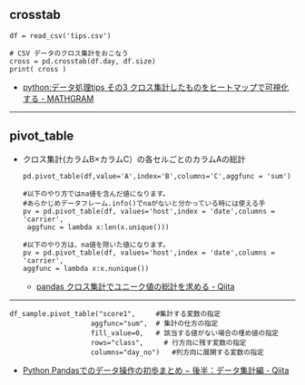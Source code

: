 ## crosstab
```
df = read_csv('tips.csv')

# CSV データのクロス集計をおこなう
cross = pd.crosstab(df.day, df.size)
print( cross )
```
* [python:データ処理tips その3 クロス集計したものをヒートマップで可視化する - MATHGRAM](http://www.mathgram.xyz/entry/2016/02/28/141510)

---
## pivot_table
* クロス集計(カラムB×カラムC）の各セルごとのカラムAの総計
   ```
   pd.pivot_table(df,value='A',index='B',columns='C',aggfunc = 'sum')
   ```

   ```
   #以下のやり方ではna値を含んだ値になります。
   #あらかじめデータフレーム.info()でnaがないと分かっている時には使える手
   pv = pd.pivot_table(df, values='host',index = 'date',columns = 'carrier',
    aggfunc = lambda x:len(x.unique()))

   #以下のやり方は、na値を除いた値になります。
   pv = pd.pivot_table(df, values='host',index = 'date',columns = 'carrier',
   aggfunc = lambda x:x.nunique())
   ```

   * [pandas クロス集計でユニーク値の総計を求める - Qiita](https://qiita.com/ytakeda/items/2b327a97613aaed8ea65)

---

   ```
   df_sample.pivot_table("score1",     #集計する変数の指定
                       aggfunc="sum",  # 集計の仕方の指定
                       fill_value=0,   # 該当する値がない場合の埋め値の指定
                       rows="class",     # 行方向に残す変数の指定
                       columns="day_no")   #列方向に展開する変数の指定
   ```
   
   * [Python Pandasでのデータ操作の初歩まとめ − 後半：データ集計編 - Qiita](https://qiita.com/hik0107/items/0ae69131e5317b62c3b7)
